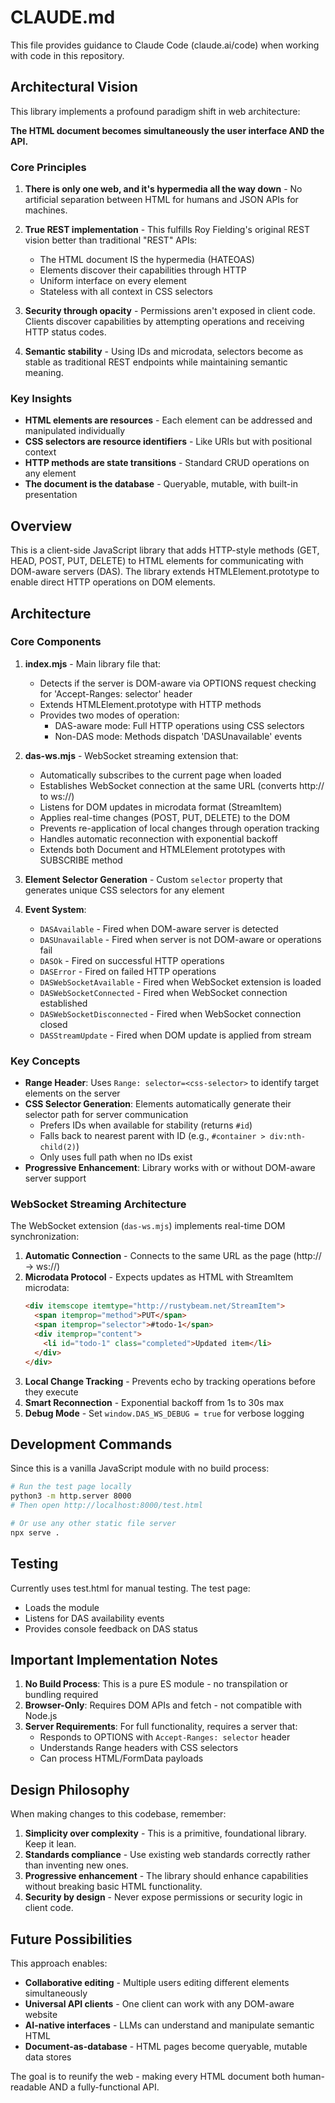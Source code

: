 # CLAUDE.md

This file provides guidance to Claude Code (claude.ai/code) when working with code in this repository.

## Architectural Vision

This library implements a profound paradigm shift in web architecture:

**The HTML document becomes simultaneously the user interface AND the API.**

### Core Principles

1. **There is only one web, and it's hypermedia all the way down** - No artificial separation between HTML for humans and JSON APIs for machines.

2. **True REST implementation** - This fulfills Roy Fielding's original REST vision better than traditional "REST" APIs:
   - The HTML document IS the hypermedia (HATEOAS)
   - Elements discover their capabilities through HTTP
   - Uniform interface on every element
   - Stateless with all context in CSS selectors

3. **Security through opacity** - Permissions aren't exposed in client code. Clients discover capabilities by attempting operations and receiving HTTP status codes.

4. **Semantic stability** - Using IDs and microdata, selectors become as stable as traditional REST endpoints while maintaining semantic meaning.

### Key Insights

- **HTML elements are resources** - Each element can be addressed and manipulated individually
- **CSS selectors are resource identifiers** - Like URIs but with positional context
- **HTTP methods are state transitions** - Standard CRUD operations on any element
- **The document is the database** - Queryable, mutable, with built-in presentation

## Overview

This is a client-side JavaScript library that adds HTTP-style methods (GET, HEAD, POST, PUT, DELETE) to HTML elements for communicating with DOM-aware servers (DAS). The library extends HTMLElement.prototype to enable direct HTTP operations on DOM elements.

## Architecture

### Core Components

1. **index.mjs** - Main library file that:
   - Detects if the server is DOM-aware via OPTIONS request checking for 'Accept-Ranges: selector' header
   - Extends HTMLElement.prototype with HTTP methods
   - Provides two modes of operation:
     - DAS-aware mode: Full HTTP operations using CSS selectors
     - Non-DAS mode: Methods dispatch 'DASUnavailable' events

2. **das-ws.mjs** - WebSocket streaming extension that:
   - Automatically subscribes to the current page when loaded
   - Establishes WebSocket connection at the same URL (converts http:// to ws://)
   - Listens for DOM updates in microdata format (StreamItem)
   - Applies real-time changes (POST, PUT, DELETE) to the DOM
   - Prevents re-application of local changes through operation tracking
   - Handles automatic reconnection with exponential backoff
   - Extends both Document and HTMLElement prototypes with SUBSCRIBE method

3. **Element Selector Generation** - Custom `selector` property that generates unique CSS selectors for any element

4. **Event System**:
   - `DASAvailable` - Fired when DOM-aware server is detected
   - `DASUnavailable` - Fired when server is not DOM-aware or operations fail
   - `DASOk` - Fired on successful HTTP operations
   - `DASError` - Fired on failed HTTP operations
   - `DASWebSocketAvailable` - Fired when WebSocket extension is loaded
   - `DASWebSocketConnected` - Fired when WebSocket connection established
   - `DASWebSocketDisconnected` - Fired when WebSocket connection closed
   - `DASStreamUpdate` - Fired when DOM update is applied from stream

### Key Concepts

- **Range Header**: Uses `Range: selector=<css-selector>` to identify target elements on the server
- **CSS Selector Generation**: Elements automatically generate their selector path for server communication
  - Prefers IDs when available for stability (returns `#id`)
  - Falls back to nearest parent with ID (e.g., `#container > div:nth-child(2)`)
  - Only uses full path when no IDs exist
- **Progressive Enhancement**: Library works with or without DOM-aware server support

### WebSocket Streaming Architecture

The WebSocket extension (`das-ws.mjs`) implements real-time DOM synchronization:

1. **Automatic Connection** - Connects to the same URL as the page (http:// → ws://)
2. **Microdata Protocol** - Expects updates as HTML with StreamItem microdata:
   ```html
   <div itemscope itemtype="http://rustybeam.net/StreamItem">
     <span itemprop="method">PUT</span>
     <span itemprop="selector">#todo-1</span>
     <div itemprop="content">
       <li id="todo-1" class="completed">Updated item</li>
     </div>
   </div>
   ```
3. **Local Change Tracking** - Prevents echo by tracking operations before they execute
4. **Smart Reconnection** - Exponential backoff from 1s to 30s max
5. **Debug Mode** - Set `window.DAS_WS_DEBUG = true` for verbose logging

## Development Commands

Since this is a vanilla JavaScript module with no build process:

```bash
# Run the test page locally
python3 -m http.server 8000
# Then open http://localhost:8000/test.html

# Or use any other static file server
npx serve .
```

## Testing

Currently uses test.html for manual testing. The test page:
- Loads the module
- Listens for DAS availability events
- Provides console feedback on DAS status

## Important Implementation Notes

1. **No Build Process**: This is a pure ES module - no transpilation or bundling required
2. **Browser-Only**: Requires DOM APIs and fetch - not compatible with Node.js
3. **Server Requirements**: For full functionality, requires a server that:
   - Responds to OPTIONS with `Accept-Ranges: selector` header
   - Understands Range headers with CSS selectors
   - Can process HTML/FormData payloads

## Design Philosophy

When making changes to this codebase, remember:

1. **Simplicity over complexity** - This is a primitive, foundational library. Keep it lean.
2. **Standards compliance** - Use existing web standards correctly rather than inventing new ones.
3. **Progressive enhancement** - The library should enhance capabilities without breaking basic HTML functionality.
4. **Security by design** - Never expose permissions or security logic in client code.

## Future Possibilities

This approach enables:
- **Collaborative editing** - Multiple users editing different elements simultaneously
- **Universal API clients** - One client can work with any DOM-aware website
- **AI-native interfaces** - LLMs can understand and manipulate semantic HTML
- **Document-as-database** - HTML pages become queryable, mutable data stores

The goal is to reunify the web - making every HTML document both human-readable AND a fully-functional API.